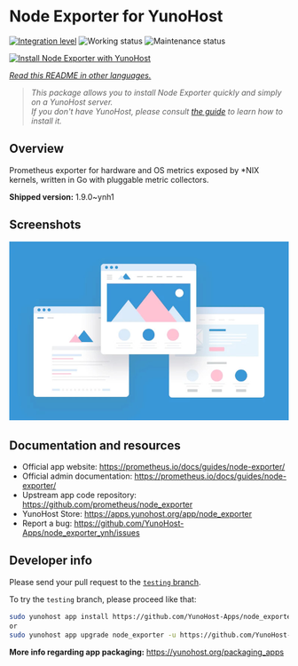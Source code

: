 <!--
N.B.: This README was automatically generated by <https://github.com/YunoHost/apps/tree/master/tools/readme_generator>
It shall NOT be edited by hand.
-->

# Node Exporter for YunoHost

[![Integration level](https://apps.yunohost.org/badge/integration/node_exporter)](https://ci-apps.yunohost.org/ci/apps/node_exporter/)
![Working status](https://apps.yunohost.org/badge/state/node_exporter)
![Maintenance status](https://apps.yunohost.org/badge/maintained/node_exporter)

[![Install Node Exporter with YunoHost](https://install-app.yunohost.org/install-with-yunohost.svg)](https://install-app.yunohost.org/?app=node_exporter)

*[Read this README in other languages.](./ALL_README.md)*

> *This package allows you to install Node Exporter quickly and simply on a YunoHost server.*  
> *If you don't have YunoHost, please consult [the guide](https://yunohost.org/install) to learn how to install it.*

## Overview

Prometheus exporter for hardware and OS metrics exposed by *NIX kernels, written in Go with pluggable metric collectors.


**Shipped version:** 1.9.0~ynh1

## Screenshots

![Screenshot of Node Exporter](./doc/screenshots/example.jpg)

## Documentation and resources

- Official app website: <https://prometheus.io/docs/guides/node-exporter/>
- Official admin documentation: <https://prometheus.io/docs/guides/node-exporter/>
- Upstream app code repository: <https://github.com/prometheus/node_exporter>
- YunoHost Store: <https://apps.yunohost.org/app/node_exporter>
- Report a bug: <https://github.com/YunoHost-Apps/node_exporter_ynh/issues>

## Developer info

Please send your pull request to the [`testing` branch](https://github.com/YunoHost-Apps/node_exporter_ynh/tree/testing).

To try the `testing` branch, please proceed like that:

```bash
sudo yunohost app install https://github.com/YunoHost-Apps/node_exporter_ynh/tree/testing --debug
or
sudo yunohost app upgrade node_exporter -u https://github.com/YunoHost-Apps/node_exporter_ynh/tree/testing --debug
```

**More info regarding app packaging:** <https://yunohost.org/packaging_apps>
